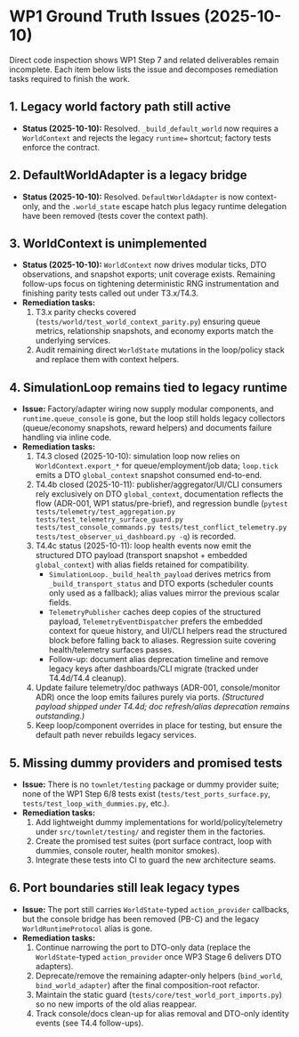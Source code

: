 # WP1 Ground Truth Issues (2025-10-10)

Direct code inspection shows WP1 Step 7 and related deliverables remain incomplete. Each item below lists the issue and decomposes remediation tasks required to finish the work.

## 1. Legacy world factory path still active
- **Status (2025-10-10):** Resolved. `_build_default_world` now requires a `WorldContext` and rejects the legacy `runtime=` shortcut; factory tests enforce the contract.

## 2. DefaultWorldAdapter is a legacy bridge
- **Status (2025-10-10):** Resolved. `DefaultWorldAdapter` is now context-only, and the `.world_state` escape hatch plus legacy runtime delegation have been removed (tests cover the context path).

## 3. WorldContext is unimplemented
- **Status (2025-10-10):** `WorldContext` now drives modular ticks, DTO observations, and snapshot exports; unit coverage exists. Remaining follow-ups focus on tightening deterministic RNG instrumentation and finishing parity tests called out under T3.x/T4.3.
- **Remediation tasks:**
  1. T3.x parity checks covered (`tests/world/test_world_context_parity.py`) ensuring queue metrics, relationship snapshots, and economy exports match the underlying services.
  2. Audit remaining direct `WorldState` mutations in the loop/policy stack and replace them with context helpers.

## 4. SimulationLoop remains tied to legacy runtime
- **Issue:** Factory/adapter wiring now supply modular components, and `runtime.queue_console` is gone, but the loop still holds legacy collectors (queue/economy snapshots, reward helpers) and documents failure handling via inline code.
- **Remediation tasks:**
  1. T4.3 closed (2025-10-10): simulation loop now relies on `WorldContext.export_*` for queue/employment/job data; `loop.tick` emits a DTO `global_context` snapshot consumed end-to-end.
  2. T4.4b closed (2025-10-11): publisher/aggregator/UI/CLI consumers rely exclusively on DTO `global_context`, documentation reflects the flow (ADR-001, WP1 status/pre-brief), and regression bundle (`pytest tests/telemetry/test_aggregation.py tests/test_telemetry_surface_guard.py tests/test_console_commands.py tests/test_conflict_telemetry.py tests/test_observer_ui_dashboard.py -q`) is recorded.
  3. T4.4c status (2025-10-11): loop health events now emit the structured DTO payload (transport snapshot + embedded `global_context`) with alias fields retained for compatibility.
     - `SimulationLoop._build_health_payload` derives metrics from `_build_transport_status` and DTO exports (scheduler counts only used as a fallback); alias values mirror the previous scalar fields.
     - `TelemetryPublisher` caches deep copies of the structured payload, `TelemetryEventDispatcher` prefers the embedded context for queue history, and UI/CLI helpers read the structured block before falling back to aliases. Regression suite covering health/telemetry surfaces passes.
     - Follow-up: document alias deprecation timeline and remove legacy keys after dashboards/CLI migrate (tracked under T4.4d/T4.4 cleanup).
  3. Update failure telemetry/doc pathways (ADR-001, console/monitor ADR) once the loop emits failures purely via ports. *(Structured payload shipped under T4.4d; doc refresh/alias deprecation remains outstanding.)*
  4. Keep loop/component overrides in place for testing, but ensure the default path never rebuilds legacy services.

## 5. Missing dummy providers and promised tests
- **Issue:** There is no `townlet/testing` package or dummy provider suite; none of the WP1 Step 6/8 tests exist (`tests/test_ports_surface.py`, `tests/test_loop_with_dummies.py`, etc.).
- **Remediation tasks:**
  1. Add lightweight dummy implementations for world/policy/telemetry under `src/townlet/testing/` and register them in the factories.
  2. Create the promised test suites (port surface contract, loop with dummies, console router, health monitor smokes).
  3. Integrate these tests into CI to guard the new architecture seams.

## 6. Port boundaries still leak legacy types
- **Issue:** The port still carries `WorldState`-typed `action_provider` callbacks, but the console bridge has been removed (PB-C) and the legacy `WorldRuntimeProtocol` alias is gone.
- **Remediation tasks:**
  1. Continue narrowing the port to DTO-only data (replace the `WorldState`-typed `action_provider` once WP3 Stage 6 delivers DTO adapters).
  2. Deprecate/remove the remaining adapter-only helpers (`bind_world`, `bind_world_adapter`) after the final composition-root refactor.
  3. Maintain the static guard (`tests/core/test_world_port_imports.py`) so no new imports of the old alias reappear.
  4. Track console/docs clean-up for alias removal and DTO-only identity events (see T4.4 follow-ups).

